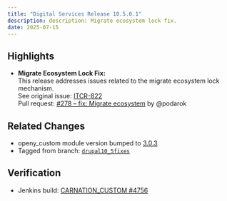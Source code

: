 ```yaml
---
title: "Digital Services Release 10.5.0.1"
description: description: Migrate ecosystem lock fix. 
date: 2025-07-15
---
```

## Highlights

- **Migrate Ecosystem Lock Fix:**  
  This release addresses issues related to the migrate ecosystem lock mechanism.  
  See original issue: [ITCR-822](https://jet-dev.atlassian.net/browse/ITCR-822)  
  Pull request: [#278 – fix: Migrate ecosystem](https://github.com/YCloudYUSA/yusaopeny/pull/278) by @podarok

## Related Changes

- openy_custom module version bumped to [3.0.3](https://github.com/open-y-subprojects/openy_custom/releases/tag/3.0.3)
- Tagged from branch: [`drupal10_5fixes`](https://github.com/YCloudYUSA/yusaopeny/tree/drupal10_5fixes)

## Verification

- Jenkins build: [CARNATION_CUSTOM #4756](http://openy.cibox.tools:8081/view/SANDBOXES/job/SANDBOX_CARNATION_CUSTOM/4756/consoleFull)
